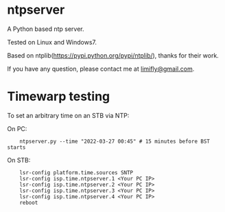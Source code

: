 ntpserver
=========

A Python based ntp server.

Tested on Linux and Windows7.

Based on ntplib(https://pypi.python.org/pypi/ntplib/), thanks for their work.

If you have any question, please contact me at limifly@gmail.com.

Timewarp testing
================

To set an arbitrary time on an STB via NTP:

On PC:

        ntpserver.py --time "2022-03-27 00:45" # 15 minutes before BST starts

On STB:
        
        lsr-config platform.time.sources SNTP
        lsr-config isp.time.ntpserver.1 <Your PC IP>
        lsr-config isp.time.ntpserver.2 <Your PC IP>
        lsr-config isp.time.ntpserver.3 <Your PC IP>
        lsr-config isp.time.ntpserver.4 <Your PC IP>
        reboot

